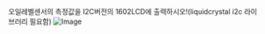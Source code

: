 오일레벨센서의 측정값을 I2C버전의 1602LCD에 출력하시오!(liquidcrystal i2c 라이브러리 필요함)
![Image](https://github.com/user-attachments/assets/df3f5e20-953f-4d03-b84c-d5be1b7e21fe)
